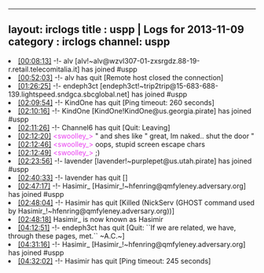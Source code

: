 
---
layout: irclogs
title : uspp | Logs for 2013-11-09
category : irclogs
channel: uspp
---
<li class="logitem"><a href="#00:08:13" name="00:08:13" class="time">[00:08:13]</a> -!- <span class="join">alv</span> [alv!~alv@wzvl307-01-zxsrgdz.88-19-r.retail.telecomitalia.it] has joined #uspp </li>
<li class="logitem"><a href="#00:52:03" name="00:52:03" class="time">[00:52:03]</a> -!- <span class="quit">alv</span> has quit [Remote host closed the connection] </li>
<li class="logitem"><a href="#01:26:25" name="01:26:25" class="time">[01:26:25]</a> -!- <span class="join">endeph3ct</span> [endeph3ct!~trip2trip@15-683-688-139.lightspeed.sndgca.sbcglobal.net] has joined #uspp </li>
<li class="logitem"><a href="#02:09:54" name="02:09:54" class="time">[02:09:54]</a> -!- <span class="quit">KindOne</span> has quit [Ping timeout: 260 seconds] </li>
<li class="logitem"><a href="#02:10:16" name="02:10:16" class="time">[02:10:16]</a> -!- <span class="join">KindOne</span> [KindOne!KindOne@us.georgia.pirate] has joined #uspp </li>
<li class="logitem"><a href="#02:11:26" name="02:11:26" class="time">[02:11:26]</a> -!- <span class="quit">Channel6</span> has quit [Quit: Leaving] </li>
<li class="logitem"><a href="#02:12:20" name="02:12:20" class="time">[02:12:20]</a> <span class="person" style="color:#ea3ef0">&lt;swoolley_&gt;</span> " and shes like " great, Im naked.. shut the door " </li>
<li class="logitem"><a href="#02:12:46" name="02:12:46" class="time">[02:12:46]</a> <span class="person" style="color:#ea3ef0">&lt;swoolley_&gt;</span> oops, stupid screen escape chars </li>
<li class="logitem"><a href="#02:12:49" name="02:12:49" class="time">[02:12:49]</a> <span class="person" style="color:#ea3ef0">&lt;swoolley_&gt;</span> ;) </li>
<li class="logitem"><a href="#02:23:56" name="02:23:56" class="time">[02:23:56]</a> -!- <span class="join">lavender</span> [lavender!~purplepet@us.utah.pirate] has joined #uspp </li>
<li class="logitem"><a href="#02:40:33" name="02:40:33" class="time">[02:40:33]</a> -!- <span class="quit">lavender</span> has quit [] </li>
<li class="logitem"><a href="#02:47:17" name="02:47:17" class="time">[02:47:17]</a> -!- <span class="join">Hasimir_</span> [Hasimir_!~hfenring@qmfyleney.adversary.org] has joined #uspp </li>
<li class="logitem"><a href="#02:48:04" name="02:48:04" class="time">[02:48:04]</a> -!- <span class="quit">Hasimir</span> has quit [Killed (NickServ (GHOST command used by Hasimir_!~hfenring@qmfyleney.adversary.org))] </li>
<li class="logitem"><a href="#02:48:18" name="02:48:18" class="time">[02:48:18]</a> <span class="nick">Hasimir_</span> is now known as <span class="nick">Hasimir</span> </li>
<li class="logitem"><a href="#04:12:51" name="04:12:51" class="time">[04:12:51]</a> -!- <span class="quit">endeph3ct</span> has quit [Quit: ``If we are related, we have, through these pages, met.`` ~A.C.~] </li>
<li class="logitem"><a href="#04:31:16" name="04:31:16" class="time">[04:31:16]</a> -!- <span class="join">Hasimir_</span> [Hasimir_!~hfenring@qmfyleney.adversary.org] has joined #uspp </li>
<li class="logitem"><a href="#04:32:02" name="04:32:02" class="time">[04:32:02]</a> -!- <span class="quit">Hasimir</span> has quit [Ping timeout: 245 seconds] </li>



